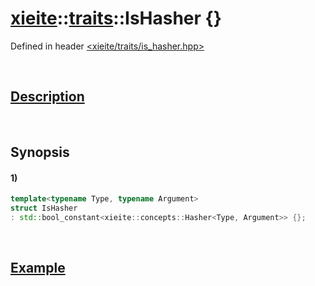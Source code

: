 # [xieite](../../xieite.md)\:\:[traits](../../traits.md)\:\:IsHasher \{\}
Defined in header [<xieite/traits/is_hasher.hpp>](../../../include/xieite/traits/is_hasher.hpp)

&nbsp;

## [Description](../concepts/hasher.md#Description)

&nbsp;

## Synopsis
#### 1)
```cpp
template<typename Type, typename Argument>
struct IsHasher
: std::bool_constant<xieite::concepts::Hasher<Type, Argument>> {};
```

&nbsp;

## [Example](../concepts/hasher.md#Example)
